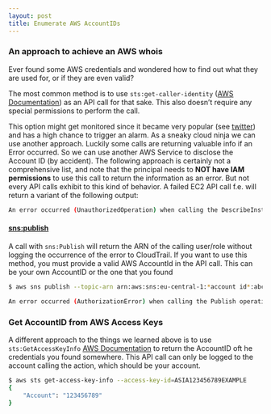 ```yaml
---
layout: post
title: Enumerate AWS AccountIDs 
---
```


### An approach to achieve an AWS whois

Ever found some AWS credentials and wondered how to find out what they are used for, or if they are even valid?

The most common method is to use `sts:get-caller-identity` ([AWS Documentation](https://awscli.amazonaws.com/v2/documentation/api/latest/reference/sts/get-caller-identity.html)) as an API call for that sake. This also doesn’t require any special permissions to perform the call.

This option might get monitored since it became very popular (see [twitter](https://twitter.com/SpenGietz/status/1283846678194221057)) and has a high chance to trigger an alarm.
As a sneaky cloud ninja we can use another approach. Luckily some calls are returning valuable info if an Error occurred. So we can use another AWS Service to disclose the Account ID (by accident). The following approach is certainly not a comprehensive list, and note that the principal needs to **NOT have IAM permissions** to use this call to return the information as an error.
But not every API calls exhibit to this kind of behavior. A failed EC2 API call f.e. will return a variant of the following output:

```bash
An error occurred (UnauthorizedOperation) when calling the DescribeInstances operation: You are not authorized to perform this operation.
```

#### [sns:publish](https://awscli.amazonaws.com/v2/documentation/api/latest/reference/sns/publish.html)

A call with `sns:Publish` will return the ARN of the calling user/role without logging the occurrence of the error to CloudTrail. If you want to use this method, you must provide a valid AWS AccountId in the API call. This can be your own AccountID or the one that you found

```bash
$ aws sns publish --topic-arn arn:aws:sns:eu-central-1:*account id*:abce --message xxx

An error occurred (AuthorizationError) when calling the Publish operation: User: arn:<here we go 😊>
```

### Get AccountID from AWS Access Keys

A different approach to the things we learned above is to use `sts:GetAccessKeyInfo` [AWS Documentation](https://docs.aws.amazon.com/STS/latest/APIReference/API_GetAccessKeyInfo.html) to return the AccountID oft he credentials you found somewhere. This API call can only be logged to the account calling the action, which should be your account.

```bash
$ aws sts get-access-key-info --access-key-id=ASIA123456789EXAMPLE
{
    "Account": "123456789"
}
```
